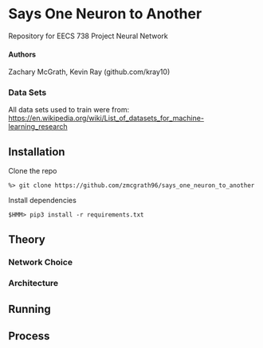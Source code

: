 # Says One Neuron to Another
Repository for EECS 738 Project Neural Network

#### Authors
Zachary McGrath, Kevin Ray (github.com/kray10)

### Data Sets
All data sets used to train were from: https://en.wikipedia.org/wiki/List_of_datasets_for_machine-learning_research

## Installation

Clone the repo
```
%> git clone https://github.com/zmcgrath96/says_one_neuron_to_another
```

Install dependencies
```
$HMM> pip3 install -r requirements.txt

```
## Theory
### Network Choice


### Architecture

## Running
## Process
